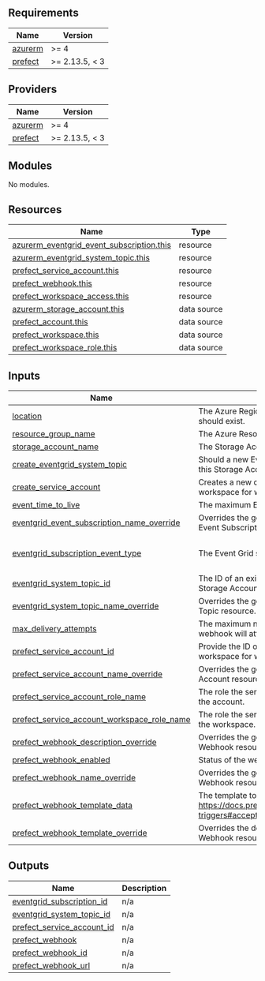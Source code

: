 <!-- BEGIN_TF_DOCS -->
## Requirements

| Name | Version |
|------|---------|
| <a name="requirement_azurerm"></a> [azurerm](#requirement\_azurerm) | >= 4 |
| <a name="requirement_prefect"></a> [prefect](#requirement\_prefect) | >= 2.13.5, < 3 |

## Providers

| Name | Version |
|------|---------|
| <a name="provider_azurerm"></a> [azurerm](#provider\_azurerm) | >= 4 |
| <a name="provider_prefect"></a> [prefect](#provider\_prefect) | >= 2.13.5, < 3 |

## Modules

No modules.

## Resources

| Name | Type |
|------|------|
| [azurerm_eventgrid_event_subscription.this](https://registry.terraform.io/providers/hashicorp/azurerm/latest/docs/resources/eventgrid_event_subscription) | resource |
| [azurerm_eventgrid_system_topic.this](https://registry.terraform.io/providers/hashicorp/azurerm/latest/docs/resources/eventgrid_system_topic) | resource |
| [prefect_service_account.this](https://registry.terraform.io/providers/prefecthq/prefect/latest/docs/resources/service_account) | resource |
| [prefect_webhook.this](https://registry.terraform.io/providers/prefecthq/prefect/latest/docs/resources/webhook) | resource |
| [prefect_workspace_access.this](https://registry.terraform.io/providers/prefecthq/prefect/latest/docs/resources/workspace_access) | resource |
| [azurerm_storage_account.this](https://registry.terraform.io/providers/hashicorp/azurerm/latest/docs/data-sources/storage_account) | data source |
| [prefect_account.this](https://registry.terraform.io/providers/prefecthq/prefect/latest/docs/data-sources/account) | data source |
| [prefect_workspace.this](https://registry.terraform.io/providers/prefecthq/prefect/latest/docs/data-sources/workspace) | data source |
| [prefect_workspace_role.this](https://registry.terraform.io/providers/prefecthq/prefect/latest/docs/data-sources/workspace_role) | data source |

## Inputs

| Name | Description | Type | Default | Required |
|------|-------------|------|---------|:--------:|
| <a name="input_location"></a> [location](#input\_location) | The Azure Region where the Event Grid System Topic should exist. | `string` | n/a | yes |
| <a name="input_resource_group_name"></a> [resource\_group\_name](#input\_resource\_group\_name) | The Azure Resource Group Name | `string` | n/a | yes |
| <a name="input_storage_account_name"></a> [storage\_account\_name](#input\_storage\_account\_name) | The Storage Account Name to monitor | `string` | n/a | yes |
| <a name="input_create_eventgrid_system_topic"></a> [create\_eventgrid\_system\_topic](#input\_create\_eventgrid\_system\_topic) | Should a new Event Grid System Topic be created for this Storage Account? | `bool` | `true` | no |
| <a name="input_create_service_account"></a> [create\_service\_account](#input\_create\_service\_account) | Creates a new developer role service account in the workspace for webhook authentication. | `bool` | `false` | no |
| <a name="input_event_time_to_live"></a> [event\_time\_to\_live](#input\_event\_time\_to\_live) | The maximum Event Grid webhook time to live | `number` | `1440` | no |
| <a name="input_eventgrid_event_subscription_name_override"></a> [eventgrid\_event\_subscription\_name\_override](#input\_eventgrid\_event\_subscription\_name\_override) | Overrides the generated name of the Azure Event Grid Event Subscription resource. | `string` | `null` | no |
| <a name="input_eventgrid_subscription_event_type"></a> [eventgrid\_subscription\_event\_type](#input\_eventgrid\_subscription\_event\_type) | The Event Grid subscription type. | `list(string)` | <pre>[<br/>  "Microsoft.Storage.BlobCreated"<br/>]</pre> | no |
| <a name="input_eventgrid_system_topic_id"></a> [eventgrid\_system\_topic\_id](#input\_eventgrid\_system\_topic\_id) | The ID of an existing Event Grid System Topic for a Storage Account. | `string` | `null` | no |
| <a name="input_eventgrid_system_topic_name_override"></a> [eventgrid\_system\_topic\_name\_override](#input\_eventgrid\_system\_topic\_name\_override) | Overrides the generated name of the Azure System Topic resource. | `string` | `null` | no |
| <a name="input_max_delivery_attempts"></a> [max\_delivery\_attempts](#input\_max\_delivery\_attempts) | The maximum number of times the Event Grid webhook will attempt to deliver the event. | `number` | `5` | no |
| <a name="input_prefect_service_account_id"></a> [prefect\_service\_account\_id](#input\_prefect\_service\_account\_id) | Provide the ID of an existing service account in the workspace for webhook authentication. | `string` | `null` | no |
| <a name="input_prefect_service_account_name_override"></a> [prefect\_service\_account\_name\_override](#input\_prefect\_service\_account\_name\_override) | Overrides the generated name of the Prefect Service Account resource. | `string` | `null` | no |
| <a name="input_prefect_service_account_role_name"></a> [prefect\_service\_account\_role\_name](#input\_prefect\_service\_account\_role\_name) | The role the service account should be assigned in the account. | `string` | `"Member"` | no |
| <a name="input_prefect_service_account_workspace_role_name"></a> [prefect\_service\_account\_workspace\_role\_name](#input\_prefect\_service\_account\_workspace\_role\_name) | The role the service account should be assigned in the workspace. | `string` | `"Developer"` | no |
| <a name="input_prefect_webhook_description_override"></a> [prefect\_webhook\_description\_override](#input\_prefect\_webhook\_description\_override) | Overrides the generated description of the Prefect Webhook resource. | `string` | `null` | no |
| <a name="input_prefect_webhook_enabled"></a> [prefect\_webhook\_enabled](#input\_prefect\_webhook\_enabled) | Status of the webhook | `bool` | `true` | no |
| <a name="input_prefect_webhook_name_override"></a> [prefect\_webhook\_name\_override](#input\_prefect\_webhook\_name\_override) | Overrides the generated name of the Prefect Webhook resource. | `string` | `null` | no |
| <a name="input_prefect_webhook_template_data"></a> [prefect\_webhook\_template\_data](#input\_prefect\_webhook\_template\_data) | The template to parse the webhook payload. (see https://docs.prefect.io/v3/automate/events/webhook-triggers#accepting-cloudevents for more details) | `string` | `"{{ body|from_cloud_event(headers) }}"` | no |
| <a name="input_prefect_webhook_template_override"></a> [prefect\_webhook\_template\_override](#input\_prefect\_webhook\_template\_override) | Overrides the default template of the Prefect Webhook resource. | `map(any)` | `null` | no |

## Outputs

| Name | Description |
|------|-------------|
| <a name="output_eventgrid_subscription_id"></a> [eventgrid\_subscription\_id](#output\_eventgrid\_subscription\_id) | n/a |
| <a name="output_eventgrid_system_topic_id"></a> [eventgrid\_system\_topic\_id](#output\_eventgrid\_system\_topic\_id) | n/a |
| <a name="output_prefect_service_account_id"></a> [prefect\_service\_account\_id](#output\_prefect\_service\_account\_id) | n/a |
| <a name="output_prefect_webhook"></a> [prefect\_webhook](#output\_prefect\_webhook) | n/a |
| <a name="output_prefect_webhook_id"></a> [prefect\_webhook\_id](#output\_prefect\_webhook\_id) | n/a |
| <a name="output_prefect_webhook_url"></a> [prefect\_webhook\_url](#output\_prefect\_webhook\_url) | n/a |
<!-- END_TF_DOCS -->